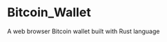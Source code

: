 # Bitcoin_Wallet
A web browser Bitcoin wallet built with Rust language                                       
